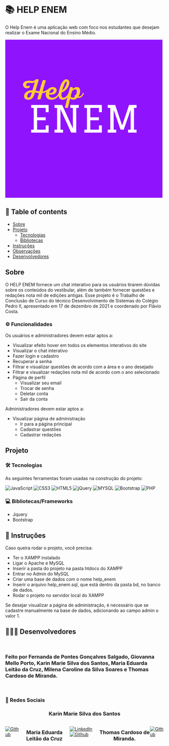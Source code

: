 # 📚 HELP ENEM

O Help Enem é uma aplicação web com foco nos estudantes que desejam realizar o Exame Nacional do Ensino Médio. 

![Logo](img/Help.png)

## 📌 Table of contents

- [Sobre](#Sobre)
- [Projeto](#Projeto)
  - [Tecnologias](#Tecnologias)
  - [Bibliotecas](#Bibliotecas)
- [Instruções](#Instrucoes)
- [Observações](#Observações)
- [Desenvolvedores](#Desenvolvedores)

## Sobre
O HELP ENEM fornece um chat interativo para os usuários tirarem dúvidas sobre os conteúdos do vestibular, além de também fornecer questões e redações nota mil de edições antigas. Esse projeto é o Trabalho de Conclusão de Curso do técnico Desenvolvimento de Sistemas do Colégio Pedro II, apresentado em 17 de dezembro de 2021 e coordenado por Flávio Costa.

### ⚙️ Funcionalidades

Os usuários e administradores devem estar aptos a:

- Visualizar efeito hover em todos os elementos interativos do site
- Visualizar o chat interativo
- Fazer login e cadastro
- Recuperar a senha
- Filtrar e visualizar questões de acordo com a área e o ano desejado
- Filtrar e visualizar redações nota mil de acordo com o ano selecionado
- Página de perfil
    - Visualizar seu email
    - Trocar de senha
    - Deletar conta
    - Sair da conta

Administradores devem estar aptos a:

- Visualizar página de administração
    - Ir para a página principal
    - Cadastrar questões
    - Cadastrar redações


##  Projeto

### 🛠️ Tecnologias

As seguintes ferramentas foram usadas na construção do projeto:

![JavaScript](https://img.shields.io/badge/javascript-%23323330.svg?style=for-the-badge&logo=javascript&logoColor=%23F7DF1E) ![CSS3](https://img.shields.io/badge/css3-%231572B6.svg?style=for-the-badge&logo=css3&logoColor=white) ![HTML5](https://img.shields.io/badge/html5-%23E34F26.svg?style=for-the-badge&logo=html5&logoColor=white) ![jQuery](https://img.shields.io/badge/jquery-%230769AD.svg?style=for-the-badge&logo=jquery&logoColor=white) ![MYSQL](https://img.shields.io/badge/MySQL-00000F?style=for-the-badge&logo=mysql&logoColor=white) ![Bootstrap](https://img.shields.io/badge/Bootstrap-563D7C?style=for-the-badge&logo=bootstrap&logoColor=white) ![PHP](https://img.shields.io/badge/PHP-777BB4?style=for-the-badge&logo=php&logoColor=white)


### 💻 Bibliotecas/Frameworks

- Jquery
- Bootstrap

## 📑 Instruções 

Caso queira rodar o projeto, você precisa:

- Ter o XAMPP instalado
- Ligar o Apache e MySQL
- Inserir a pasta do projeto na pasta htdocs do XAMPP
- Entrar no Admin do MySQL
- Criar uma base de dados com o nome help_enem
- Inserir o arquivo help_enem.sql, que está dentro da pasta bd, no banco de dados.
- Rodar o projeto no servidor local do XAMPP

Se desejar visualizar a página de administração, é necessário que se cadastre manualmente na base de dados, adicionando ao campo admin o valor 1.

## 👩🏽‍💻 Desenvolvedores

 <br />
   <h3>Feito por Fernanda de Pontes Gonçalves Salgado, Giovanna Mello Porto, Karin Marie Silva dos Santos, Maria Eduarda Leitão da Cruz, Milena Caroline da Silva Soares e Thomas Cardoso de Miranda.</h3>
 <br />

### 📲 Redes Sociais

<h3 style="text-align: center"> Karin Marie Silva dos Santos </h3>

<div style="display: flex; flex-direction: row; justify-content: center"> 

[![Github](https://img.shields.io/badge/GitHub-100000?style=for-the-badge&logo=github&logoColor=white)](https://github.com/karinmarie)

<h3 style="text-align: center"> Maria Eduarda Leitão da Cruz </h3>

<div style="display: flex; flex-direction: row; justify-content: center"> 

[![LinkedIn](https://img.shields.io/badge/LinkedIn-0077B5?style=for-the-badge&logo=linkedin&logoColor=white)](https://linkedin.com/in/maria-eduarda-cruz) 
[![Github](https://img.shields.io/badge/GitHub-100000?style=for-the-badge&logo=github&logoColor=white)](https://github.com/mariamourie)
</div>


<h3 style="text-align: center"> Thomas Cardoso de Miranda. </h3>

<div style="display: flex; flex-direction: row; justify-content: center"> 

[![Github](https://img.shields.io/badge/GitHub-100000?style=for-the-badge&logo=github&logoColor=white)](https://github.com/thomascard2004)
</div>


